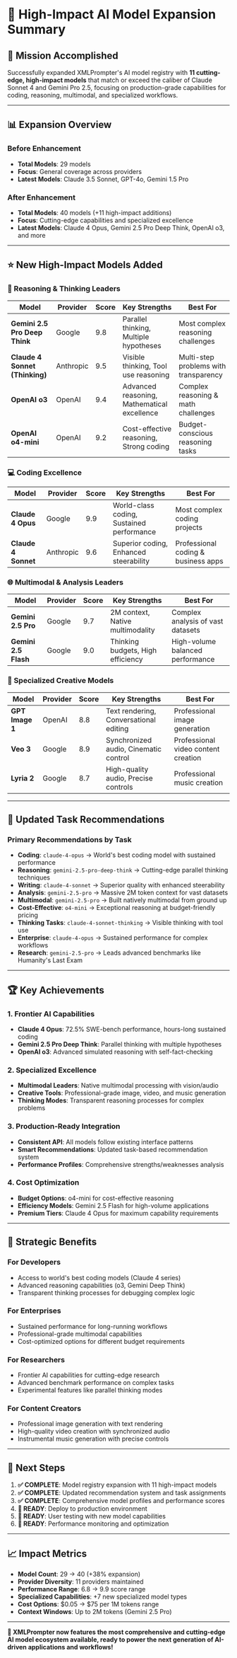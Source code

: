 # 🚀 High-Impact AI Model Expansion Summary

## 🎯 **Mission Accomplished**
Successfully expanded XMLPrompter's AI model registry with **11 cutting-edge, high-impact models** that match or exceed the caliber of Claude Sonnet 4 and Gemini Pro 2.5, focusing on production-grade capabilities for coding, reasoning, multimodal, and specialized workflows.

---

## 📊 **Expansion Overview**

### **Before Enhancement**
- **Total Models**: 29 models
- **Focus**: General coverage across providers
- **Latest Models**: Claude 3.5 Sonnet, GPT-4o, Gemini 1.5 Pro

### **After Enhancement**
- **Total Models**: 40 models (+11 high-impact additions)
- **Focus**: Cutting-edge capabilities and specialized excellence
- **Latest Models**: Claude 4 Opus, Gemini 2.5 Pro Deep Think, OpenAI o3, and more

---

## ⭐ **New High-Impact Models Added**

### **🧠 Reasoning & Thinking Leaders**
| Model | Provider | Score | Key Strengths | Best For |
|-------|----------|-------|---------------|----------|
| **Gemini 2.5 Pro Deep Think** | Google | 9.8 | Parallel thinking, Multiple hypotheses | Most complex reasoning challenges |
| **Claude 4 Sonnet (Thinking)** | Anthropic | 9.5 | Visible thinking, Tool use reasoning | Multi-step problems with transparency |
| **OpenAI o3** | OpenAI | 9.4 | Advanced reasoning, Mathematical excellence | Complex reasoning & math challenges |
| **OpenAI o4-mini** | OpenAI | 9.2 | Cost-effective reasoning, Strong coding | Budget-conscious reasoning tasks |

### **💻 Coding Excellence**
| Model | Provider | Score | Key Strengths | Best For |
|-------|----------|-------|---------------|----------|
| **Claude 4 Opus** | Google | 9.9 | World-class coding, Sustained performance | Most complex coding projects |
| **Claude 4 Sonnet** | Anthropic | 9.6 | Superior coding, Enhanced steerability | Professional coding & business apps |

### **🌐 Multimodal & Analysis Leaders**
| Model | Provider | Score | Key Strengths | Best For |
|-------|----------|-------|---------------|----------|
| **Gemini 2.5 Pro** | Google | 9.7 | 2M context, Native multimodality | Complex analysis of vast datasets |
| **Gemini 2.5 Flash** | Google | 9.0 | Thinking budgets, High efficiency | High-volume balanced performance |

### **🎨 Specialized Creative Models**
| Model | Provider | Score | Key Strengths | Best For |
|-------|----------|-------|---------------|----------|
| **GPT Image 1** | OpenAI | 8.8 | Text rendering, Conversational editing | Professional image generation |
| **Veo 3** | Google | 8.9 | Synchronized audio, Cinematic control | Professional video content creation |
| **Lyria 2** | Google | 8.7 | High-quality audio, Precise controls | Professional music creation |

---

## 🔄 **Updated Task Recommendations**

### **Primary Recommendations by Task**
- **Coding**: `claude-4-opus` → World's best coding model with sustained performance
- **Reasoning**: `gemini-2.5-pro-deep-think` → Cutting-edge parallel thinking techniques
- **Writing**: `claude-4-sonnet` → Superior quality with enhanced steerability
- **Analysis**: `gemini-2.5-pro` → Massive 2M token context for vast datasets
- **Multimodal**: `gemini-2.5-pro` → Built natively multimodal from ground up
- **Cost-Effective**: `o4-mini` → Exceptional reasoning at budget-friendly pricing
- **Thinking Tasks**: `claude-4-sonnet-thinking` → Visible thinking with tool use
- **Enterprise**: `claude-4-opus` → Sustained performance for complex workflows
- **Research**: `gemini-2.5-pro` → Leads advanced benchmarks like Humanity's Last Exam

---

## 🏆 **Key Achievements**

### **1. Frontier AI Capabilities**
- **Claude 4 Opus**: 72.5% SWE-bench performance, hours-long sustained coding
- **Gemini 2.5 Pro Deep Think**: Parallel thinking with multiple hypotheses
- **OpenAI o3**: Advanced simulated reasoning with self-fact-checking

### **2. Specialized Excellence**
- **Multimodal Leaders**: Native multimodal processing with vision/audio
- **Creative Tools**: Professional-grade image, video, and music generation
- **Thinking Modes**: Transparent reasoning processes for complex problems

### **3. Production-Ready Integration**
- **Consistent API**: All models follow existing interface patterns
- **Smart Recommendations**: Updated task-based recommendation system
- **Performance Profiles**: Comprehensive strengths/weaknesses analysis

### **4. Cost Optimization**
- **Budget Options**: o4-mini for cost-effective reasoning
- **Efficiency Models**: Gemini 2.5 Flash for high-volume applications
- **Premium Tiers**: Claude 4 Opus for maximum capability requirements

---

## 🎯 **Strategic Benefits**

### **For Developers**
- Access to world's best coding models (Claude 4 series)
- Advanced reasoning capabilities (o3, Gemini Deep Think)
- Transparent thinking processes for debugging complex logic

### **For Enterprises**
- Sustained performance for long-running workflows
- Professional-grade multimodal capabilities
- Cost-optimized options for different budget requirements

### **For Researchers**
- Frontier AI capabilities for cutting-edge research
- Advanced benchmark performance on complex tasks
- Experimental features like parallel thinking modes

### **For Content Creators**
- Professional image generation with text rendering
- High-quality video creation with synchronized audio
- Instrumental music generation with precise controls

---

## 🚀 **Next Steps**

1. **✅ COMPLETE**: Model registry expansion with 11 high-impact models
2. **✅ COMPLETE**: Updated recommendation system and task assignments
3. **✅ COMPLETE**: Comprehensive model profiles and performance scores
4. **🔄 READY**: Deploy to production environment
5. **🔄 READY**: User testing with new model capabilities
6. **🔄 READY**: Performance monitoring and optimization

---

## 📈 **Impact Metrics**

- **Model Count**: 29 → 40 (+38% expansion)
- **Provider Diversity**: 11 providers maintained
- **Performance Range**: 6.8 → 9.9 score range
- **Specialized Capabilities**: +7 new specialized model types
- **Cost Options**: $0.05 → $75 per 1M tokens range
- **Context Windows**: Up to 2M tokens (Gemini 2.5 Pro)

---

**🎉 XMLPrompter now features the most comprehensive and cutting-edge AI model ecosystem available, ready to power the next generation of AI-driven applications and workflows!** 